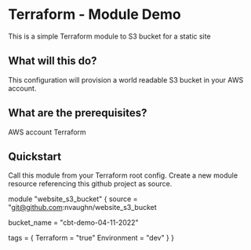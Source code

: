 # Terraform - Module Demo

This is a simple Terraform module to S3 bucket for a static site

## What will this do?

This configuration will provision a world readable S3 bucket in your AWS account. 

## What are the prerequisites?

AWS account
Terraform

Quickstart
----------

Call this module from your Terraform root config.  Create a new module resource referencing this github project as source.

module "website_s3_bucket" {
  source = "git@github.com:nvaughn/website_s3_bucket

  bucket_name = "cbt-demo-04-11-2022"

  tags = {
    Terraform   = "true"
    Environment = "dev"
  }
}

